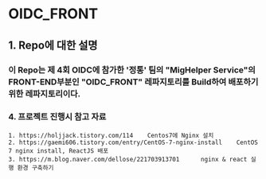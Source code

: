 # OIDC_FRONT

## 1. Repo에 대한 설명
### 이 Repo는 제 4회 OIDC에 참가한 '정통' 팀의 "MigHelper Service"의 FRONT-END부분인 "OIDC_FRONT" 레파지토리를 Build하여 배포하기 위한 레파지토리이다.

### 4. 프로젝트 진행시 참고 자료
    1. https://holjjack.tistory.com/114    Centos7에 Nginx 설치
    2. https://gaemi606.tistory.com/entry/CentOS-7-nginx-install    CentOS 7 nginx install, ReactJS 배포
    3. https://m.blog.naver.com/dellose/221703913701      nginx & react 실행 환경 구축하기
     
